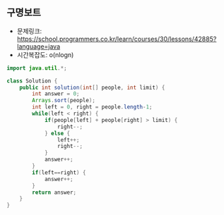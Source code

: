 ## 구명보트
* 문제링크: https://school.programmers.co.kr/learn/courses/30/lessons/42885?language=java
* 시간복잡도: o(nlogn)
```Java
import java.util.*;

class Solution {
    public int solution(int[] people, int limit) {
        int answer = 0;
        Arrays.sort(people);
        int left = 0, right = people.length-1;
        while(left < right) {
            if(people[left] + people[right] > limit) {
                right--;
            } else {
                left++;
                right--;
            }
            answer++;
        }
        if(left==right) {
            answer++;
        }
        return answer;
    }
}
```
